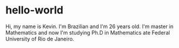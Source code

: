 # hello-world
Hi, my name is Kevin. I'm Brazilian and I'm 26 years old. I'm master in Mathematics and now I'm studying Ph.D in Mathematics ate Federal University of Rio de Janeiro. 
